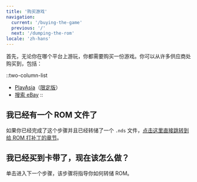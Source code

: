 ```yaml
---
title: '购买游戏'
navigation:
  current: '/buying-the-game'
  previous: '/'
  next: '/dumping-the-rom'
locale: 'zh-hans'
---
```


首先，无论你在哪个平台上游玩，你都需要购买一份游戏。你可以从许多供应商处购买到，包括：

::two-column-list
* [PlayAsia](https://www.play-asia.com/suzumiya-haruhi-no-chokuretsu/13/70337q)（[限定版](https://www.play-asia.com/suzumiya-haruhi-no-chokuretsu-chou-sos-dandanin-collection/13/70337s)）
* [搜索 eBay](https://www.ebay.com/sch?&_nkw=Suzumiya+Haruhi+no+Chokuretsu)
::

## 我已经有一个 ROM 文件了
如果你已经完成了这个步骤并且已经转储了一个 `.nds` 文件，[点击这里直接跳转到给 ROM 打补丁的章节](/chokuretsu/guide/patching-the-rom)。

## 我已经买到卡带了，现在该怎么做？
单击进入下一个步骤，该步骤将指导你如何转储 ROM。
